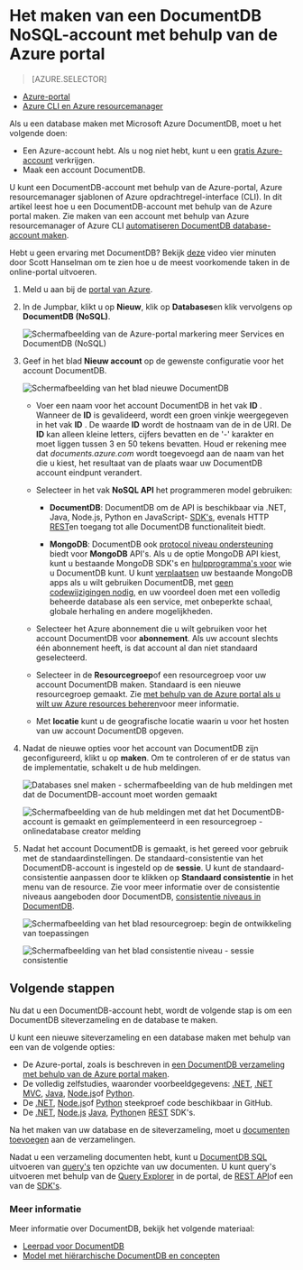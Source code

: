 <properties
    pageTitle="Het maken van een account DocumentDB | Microsoft Azure"
    description="Een database NoSQL met Azure DocumentDB maken. Volg deze instructies om te maken van een DocumentDB-account en beginnen met het samenstellen van uw razendsnelle snelle, wereldwijde schaal NoSQL database." 
    keywords="een database maken"
    services="documentdb"
    documentationCenter=""
    authors="mimig1"
    manager="jhubbard"
    editor="monicar"/>

<tags
    ms.service="documentdb"
    ms.workload="data-services"
    ms.tgt_pltfrm="na"
    ms.devlang="na"
    ms.topic="get-started-article"
    ms.date="10/17/2016"
    ms.author="mimig"/>

# <a name="how-to-create-a-documentdb-nosql-account-using-the-azure-portal"></a>Het maken van een DocumentDB NoSQL-account met behulp van de Azure portal

> [AZURE.SELECTOR]
- [Azure-portal](documentdb-create-account.md)
- [Azure CLI en Azure resourcemanager](documentdb-automation-resource-manager-cli.md)

Als u een database maken met Microsoft Azure DocumentDB, moet u het volgende doen:

- Een Azure-account hebt. Als u nog niet hebt, kunt u een [gratis Azure-account](https://azure.microsoft.com/free) verkrijgen. 
- Maak een account DocumentDB.  

U kunt een DocumentDB-account met behulp van de Azure-portal, Azure resourcemanager sjablonen of Azure opdrachtregel-interface (CLI). In dit artikel leest hoe u een DocumentDB-account met behulp van de Azure portal maken. Zie maken van een account met behulp van Azure resourcemanager of Azure CLI [automatiseren DocumentDB database-account maken](documentdb-automation-resource-manager-cli.md).

Hebt u geen ervaring met DocumentDB? Bekijk [deze](https://azure.microsoft.com/documentation/videos/create-documentdb-on-azure/) video vier minuten door Scott Hanselman om te zien hoe u de meest voorkomende taken in de online-portal uitvoeren.

1.  Meld u aan bij de [portal van Azure](https://portal.azure.com/).
2.  In de Jumpbar, klikt u op **Nieuw**, klik op **Databases**en klik vervolgens op **DocumentDB (NoSQL)**. 

    ![Schermafbeelding van de Azure-portal markering meer Services en DocumentDB (NoSQL)](./media/documentdb-create-account/create-nosql-db-databases-json-tutorial-1.png)  

3. Geef in het blad **Nieuw account** op de gewenste configuratie voor het account DocumentDB.

    ![Schermafbeelding van het blad nieuwe DocumentDB](./media/documentdb-create-account/create-nosql-db-databases-json-tutorial-2.png)

    - Voer een naam voor het account DocumentDB in het vak **ID** .  Wanneer de **ID** is gevalideerd, wordt een groen vinkje weergegeven in het vak **ID** . De waarde **ID** wordt de hostnaam van de in de URI. De **ID** kan alleen kleine letters, cijfers bevatten en de '-' karakter en moet liggen tussen 3 en 50 tekens bevatten. Houd er rekening mee dat *documents.azure.com* wordt toegevoegd aan de naam van het die u kiest, het resultaat van de plaats waar uw DocumentDB account eindpunt verandert.

    - Selecteer in het vak **NoSQL API** het programmeren model gebruiken:
        - **DocumentDB**: DocumentDB om de API is beschikbaar via .NET, Java, Node.js, Python en JavaScript- [SDK's](documentdb-sdk-dotnet.md), evenals HTTP [REST](https://msdn.microsoft.com/library/azure/dn781481.aspx)en toegang tot alle DocumentDB functionaliteit biedt. 
       
        - **MongoDB**: DocumentDB ook [protocol niveau ondersteuning](documentdb-protocol-mongodb.md) biedt voor **MongoDB** API's. Als u de optie MongoDB API kiest, kunt u bestaande MongoDB SDK's en [hulpprogramma's voor](documentdb-mongodb-mongochef.md) wie u DocumentDB kunt. U kunt [verplaatsen](documentdb-import-data.md) uw bestaande MongoDB apps als u wilt gebruiken DocumentDB, met [geen codewijzigingen nodig](documentdb-connect-mongodb-account.md), en uw voordeel doen met een volledig beheerde database als een service, met onbeperkte schaal, globale herhaling en andere mogelijkheden.

    - Selecteer het Azure abonnement die u wilt gebruiken voor het account DocumentDB voor **abonnement**. Als uw account slechts één abonnement heeft, is dat account al dan niet standaard geselecteerd.

    - Selecteer in de **Resourcegroep**of een resourcegroep voor uw account DocumentDB maken.  Standaard is een nieuwe resourcegroep gemaakt. Zie [met behulp van de Azure portal als u wilt uw Azure resources beheren](../articles/azure-portal/resource-group-portal.md)voor meer informatie.

    - Met **locatie** kunt u de geografische locatie waarin u voor het hosten van uw account DocumentDB opgeven. 

4.  Nadat de nieuwe opties voor het account van DocumentDB zijn geconfigureerd, klikt u op **maken**. Om te controleren of er de status van de implementatie, schakelt u de hub meldingen.  

    ![Databases snel maken - schermafbeelding van de hub meldingen met dat de DocumentDB-account moet worden gemaakt](./media/documentdb-create-account/create-nosql-db-databases-json-tutorial-4.png)  

    ![Schermafbeelding van de hub meldingen met dat het DocumentDB-account is gemaakt en geïmplementeerd in een resourcegroep - onlinedatabase creator melding](./media/documentdb-create-account/create-nosql-db-databases-json-tutorial-5.png)

5.  Nadat het account DocumentDB is gemaakt, is het gereed voor gebruik met de standaardinstellingen. De standaard-consistentie van het DocumentDB-account is ingesteld op de **sessie**.  U kunt de standaard-consistentie aanpassen door te klikken op **Standaard consistentie** in het menu van de resource. Zie voor meer informatie over de consistentie niveaus aangeboden door DocumentDB, [consistentie niveaus in DocumentDB](documentdb-consistency-levels.md).

    ![Schermafbeelding van het blad resourcegroep: begin de ontwikkeling van toepassingen](./media/documentdb-create-account/create-nosql-db-databases-json-tutorial-6.png)  

    ![Schermafbeelding van het blad consistentie niveau - sessie consistentie](./media/documentdb-create-account/create-nosql-db-databases-json-tutorial-7.png)  

[How to: Create a DocumentDB account]: #Howto
[Next steps]: #NextSteps
[documentdb-manage]:../articles/documentdb/documentdb-manage.md


## <a name="next-steps"></a>Volgende stappen

Nu dat u een DocumentDB-account hebt, wordt de volgende stap is om een DocumentDB siteverzameling en de database te maken. 

U kunt een nieuwe siteverzameling en een database maken met behulp van een van de volgende opties:

- De Azure-portal, zoals is beschreven in [een DocumentDB verzameling met behulp van de Azure portal maken](documentdb-create-collection.md).
- De volledig zelfstudies, waaronder voorbeeldgegevens: [.NET](documentdb-get-started.md), [.NET MVC](documentdb-dotnet-application.md), [Java](documentdb-java-application.md), [Node.js](documentdb-nodejs-application.md)of [Python](documentdb-python-application.md).
- De [.NET](documentdb-dotnet-samples.md#database-examples), [Node.js](documentdb-nodejs-samples.md#database-examples)of [Python](documentdb-python-samples.md#database-examples) steekproef code beschikbaar in GitHub.
- De [.NET](documentdb-sdk-dotnet.md), [Node.js](documentdb-sdk-node.md) [Java](documentdb-sdk-java.md), [Python](documentdb-sdk-python.md)en [REST](https://msdn.microsoft.com/library/azure/mt489072.aspx) SDK's.

Na het maken van uw database en de siteverzameling, moet u [documenten toevoegen](documentdb-view-json-document-explorer.md) aan de verzamelingen.

Nadat u een verzameling documenten hebt, kunt u [DocumentDB SQL](documentdb-sql-query.md) uitvoeren van [query's](documentdb-sql-query.md#executing-queries) ten opzichte van uw documenten. U kunt query's uitvoeren met behulp van de [Query Explorer](documentdb-query-collections-query-explorer.md) in de portal, de [REST API](https://msdn.microsoft.com/library/azure/dn781481.aspx)of een van de [SDK's](documentdb-sdk-dotnet.md).

### <a name="learn-more"></a>Meer informatie

Meer informatie over DocumentDB, bekijk het volgende materiaal:

-   [Leerpad voor DocumentDB](https://azure.microsoft.com/documentation/learning-paths/documentdb/)
-   [Model met hiërarchische DocumentDB en concepten](documentdb-resources.md)

